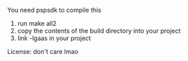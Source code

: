 You need pspsdk to compile this

1) run make all2
2) copy the contents of the build directory into your project
3) link -lgaas in your project


License:
don't care lmao

